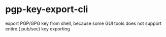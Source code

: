 # pgp-key-export-cli
export PGP/GPG key from shell, because some GUI tools does not support entire ( pub/sec) key exporting
